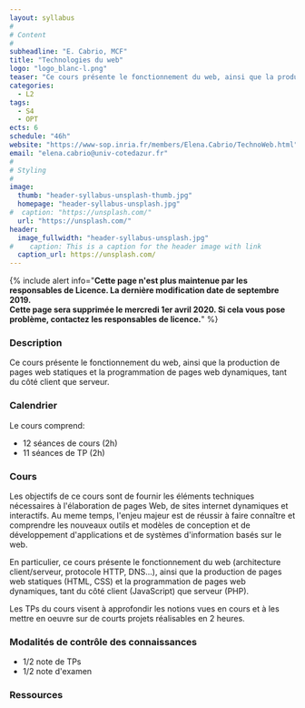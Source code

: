 ```yaml
---
layout: syllabus
#
# Content
#
subheadline: "E. Cabrio, MCF"
title: "Technologies du web"
logo: "logo_blanc-l.png"
teaser: "Ce cours présente le fonctionnement du web, ainsi que la production de pages web statiques et la programmation de pages web dynamiques, tant du côté client que serveur. "
categories:
  - L2
tags:
  - S4
  - OPT
ects: 6
schedule: "46h"
website: "https://www-sop.inria.fr/members/Elena.Cabrio/TechnoWeb.html"
email: "elena.cabrio@univ-cotedazur.fr"
#
# Styling
#
image:
  thumb: "header-syllabus-unsplash-thumb.jpg"
  homepage: "header-syllabus-unsplash.jpg"
#  caption: "https://unsplash.com/"
  url: "https://unsplash.com/"
header:
  image_fullwidth: "header-syllabus-unsplash.jpg"
#    caption: This is a caption for the header image with link
  caption_url: https://unsplash.com/  
---
```


{% include alert info="<b>Cette page n'est plus maintenue par les responsables de Licence. La dernière modification date de septembre 2019.<br/>Cette page sera supprimée le mercredi 1er avril 2020. Si cela vous pose problème, contactez les responsables de licence.</b>" %}

###  Description ###
Ce cours présente le fonctionnement du web, ainsi que la production de pages web statiques et la programmation de pages web dynamiques, tant du côté client que serveur.


###  Calendrier ###

Le cours comprend:

- 12 séances de cours (2h)
- 11 séances de TP (2h)

###  Cours ###
Les objectifs de ce cours sont de fournir les éléments techniques nécessaires à l'élaboration de pages Web, de sites internet dynamiques et interactifs. Au meme temps, l'enjeu majeur est de réussir à faire connaître et comprendre les nouveaux outils et modèles de conception et de développement d'applications et de systèmes d'information basés sur le web.

En particulier, ce cours présente le fonctionnement du web (architecture client/serveur, protocole HTTP, DNS...), ainsi que la production de pages web statiques (HTML, CSS) et la programmation de pages web dynamiques, tant du côté client (JavaScript) que serveur (PHP). 

Les TPs du cours visent à approfondir les notions vues en cours et à les mettre en oeuvre sur de courts projets réalisables en 2 heures.



###  Modalités de contrôle des connaissances ###
- 1/2 note de TPs
- 1/2 note d'examen

###  Ressources ###
